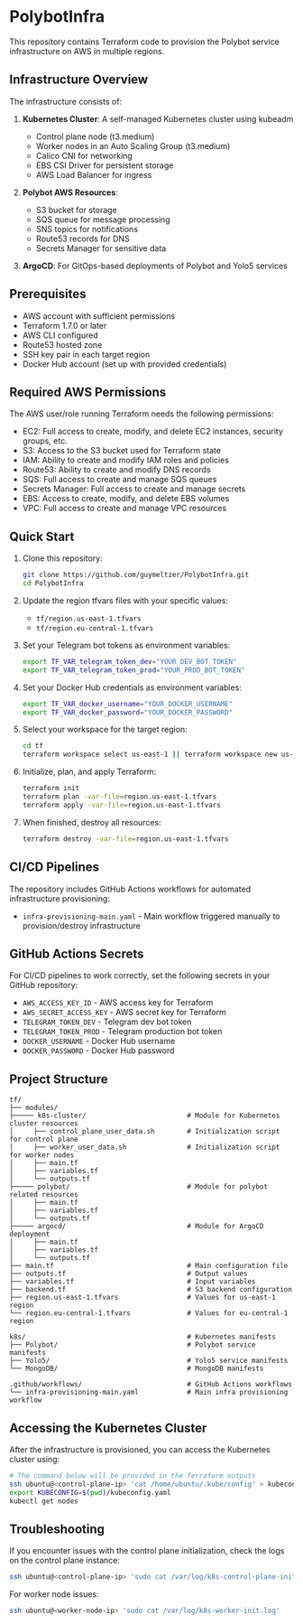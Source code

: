 # PolybotInfra

This repository contains Terraform code to provision the Polybot service infrastructure on AWS in multiple regions.

## Infrastructure Overview

The infrastructure consists of:

1. **Kubernetes Cluster**: A self-managed Kubernetes cluster using kubeadm
   - Control plane node (t3.medium)
   - Worker nodes in an Auto Scaling Group (t3.medium)
   - Calico CNI for networking
   - EBS CSI Driver for persistent storage
   - AWS Load Balancer for ingress

2. **Polybot AWS Resources**:
   - S3 bucket for storage
   - SQS queue for message processing
   - SNS topics for notifications
   - Route53 records for DNS
   - Secrets Manager for sensitive data

3. **ArgoCD**: For GitOps-based deployments of Polybot and Yolo5 services

## Prerequisites

- AWS account with sufficient permissions
- Terraform 1.7.0 or later
- AWS CLI configured
- Route53 hosted zone
- SSH key pair in each target region
- Docker Hub account (set up with provided credentials)

## Required AWS Permissions

The AWS user/role running Terraform needs the following permissions:

- EC2: Full access to create, modify, and delete EC2 instances, security groups, etc.
- S3: Access to the S3 bucket used for Terraform state
- IAM: Ability to create and modify IAM roles and policies
- Route53: Ability to create and modify DNS records
- SQS: Full access to create and manage SQS queues
- Secrets Manager: Full access to create and manage secrets
- EBS: Access to create, modify, and delete EBS volumes
- VPC: Full access to create and manage VPC resources

## Quick Start

1. Clone this repository:
   ```bash
   git clone https://github.com/guymeltzer/PolybotInfra.git
   cd PolybotInfra
   ```

2. Update the region tfvars files with your specific values:
   - `tf/region.us-east-1.tfvars`
   - `tf/region.eu-central-1.tfvars`

3. Set your Telegram bot tokens as environment variables:
   ```bash
   export TF_VAR_telegram_token_dev="YOUR_DEV_BOT_TOKEN"
   export TF_VAR_telegram_token_prod="YOUR_PROD_BOT_TOKEN"
   ```

4. Set your Docker Hub credentials as environment variables:
   ```bash
   export TF_VAR_docker_username="YOUR_DOCKER_USERNAME"
   export TF_VAR_docker_password="YOUR_DOCKER_PASSWORD"
   ```

5. Select your workspace for the target region:
   ```bash
   cd tf
   terraform workspace select us-east-1 || terraform workspace new us-east-1
   ```

6. Initialize, plan, and apply Terraform:
   ```bash
   terraform init
   terraform plan -var-file=region.us-east-1.tfvars
   terraform apply -var-file=region.us-east-1.tfvars
   ```

7. When finished, destroy all resources:
   ```bash
   terraform destroy -var-file=region.us-east-1.tfvars
   ```

## CI/CD Pipelines

The repository includes GitHub Actions workflows for automated infrastructure provisioning:

- `infra-provisioning-main.yaml` - Main workflow triggered manually to provision/destroy infrastructure

## GitHub Actions Secrets

For CI/CD pipelines to work correctly, set the following secrets in your GitHub repository:

- `AWS_ACCESS_KEY_ID` - AWS access key for Terraform
- `AWS_SECRET_ACCESS_KEY` - AWS secret key for Terraform  
- `TELEGRAM_TOKEN_DEV` - Telegram dev bot token
- `TELEGRAM_TOKEN_PROD` - Telegram production bot token
- `DOCKER_USERNAME` - Docker Hub username
- `DOCKER_PASSWORD` - Docker Hub password

## Project Structure

```
tf/
├── modules/
├───── k8s-cluster/                         # Module for Kubernetes cluster resources
│     ├── control_plane_user_data.sh        # Initialization script for control plane
│     ├── worker_user_data.sh               # Initialization script for worker nodes
│     ├── main.tf
│     ├── variables.tf
│     └── outputs.tf
├───── polybot/                             # Module for polybot related resources
│     ├── main.tf
│     ├── variables.tf
│     └── outputs.tf
├───── argocd/                              # Module for ArgoCD deployment
│     ├── main.tf
│     ├── variables.tf
│     └── outputs.tf
├── main.tf                                 # Main configuration file
├── outputs.tf                              # Output values
├── variables.tf                            # Input variables
├── backend.tf                              # S3 backend configuration
├── region.us-east-1.tfvars                 # Values for us-east-1 region
└── region.eu-central-1.tfvars              # Values for eu-central-1 region

k8s/                                        # Kubernetes manifests
├── Polybot/                                # Polybot service manifests
├── Yolo5/                                  # Yolo5 service manifests
└── MongoDB/                                # MongoDB manifests

.github/workflows/                          # GitHub Actions workflows
└── infra-provisioning-main.yaml            # Main infra provisioning workflow
```

## Accessing the Kubernetes Cluster

After the infrastructure is provisioned, you can access the Kubernetes cluster using:

```bash
# The command below will be provided in the Terraform outputs
ssh ubuntu@<control-plane-ip> 'cat /home/ubuntu/.kube/config' > kubeconfig.yaml
export KUBECONFIG=$(pwd)/kubeconfig.yaml
kubectl get nodes
```

## Troubleshooting

If you encounter issues with the control plane initialization, check the logs on the control plane instance:

```bash
ssh ubuntu@<control-plane-ip> 'sudo cat /var/log/k8s-control-plane-init.log'
```

For worker node issues:

```bash
ssh ubuntu@<worker-node-ip> 'sudo cat /var/log/k8s-worker-init.log'
```
